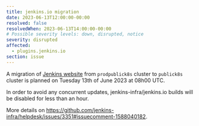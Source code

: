 ```yaml
---
title: jenkins.io migration
date: 2023-06-13T12:00:00-00:00
resolved: false
resolvedWhen: 2023-06-13T14:00:00-00:00
# Possible severity levels: down, disrupted, notice
severity: disrupted
affected:
  - plugins.jenkins.io
section: issue
---
```


<!-- [Final message]
Migration successfully completed, no service interruption.

[Initial message] -->
A migration of [Jenkins website](https://www.jenkins.io) from `prodpublick8s` cluster to `publick8s` cluster is planned on Tuesday 13th of June 2023 at 08h00 UTC.

In order to avoid any concurrent updates, jenkins-infra/jenkins.io builds will be disabled for less than an hour.

More details on https://github.com/jenkins-infra/helpdesk/issues/3351#issuecomment-1588040182.
